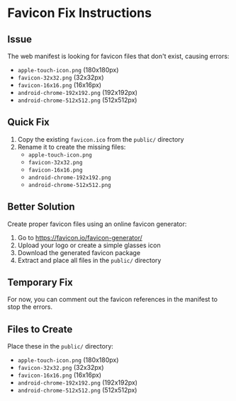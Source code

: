 # Favicon Fix Instructions

## Issue
The web manifest is looking for favicon files that don't exist, causing errors:
- `apple-touch-icon.png` (180x180px)
- `favicon-32x32.png` (32x32px) 
- `favicon-16x16.png` (16x16px)
- `android-chrome-192x192.png` (192x192px)
- `android-chrome-512x512.png` (512x512px)

## Quick Fix
1. Copy the existing `favicon.ico` from the `public/` directory
2. Rename it to create the missing files:
   - `apple-touch-icon.png`
   - `favicon-32x32.png`
   - `favicon-16x16.png`
   - `android-chrome-192x192.png`
   - `android-chrome-512x512.png`

## Better Solution
Create proper favicon files using an online favicon generator:
1. Go to https://favicon.io/favicon-generator/
2. Upload your logo or create a simple glasses icon
3. Download the generated favicon package
4. Extract and place all files in the `public/` directory

## Temporary Fix
For now, you can comment out the favicon references in the manifest to stop the errors.

## Files to Create
Place these in the `public/` directory:
- `apple-touch-icon.png` (180x180px)
- `favicon-32x32.png` (32x32px)
- `favicon-16x16.png` (16x16px)
- `android-chrome-192x192.png` (192x192px)
- `android-chrome-512x512.png` (512x512px)
